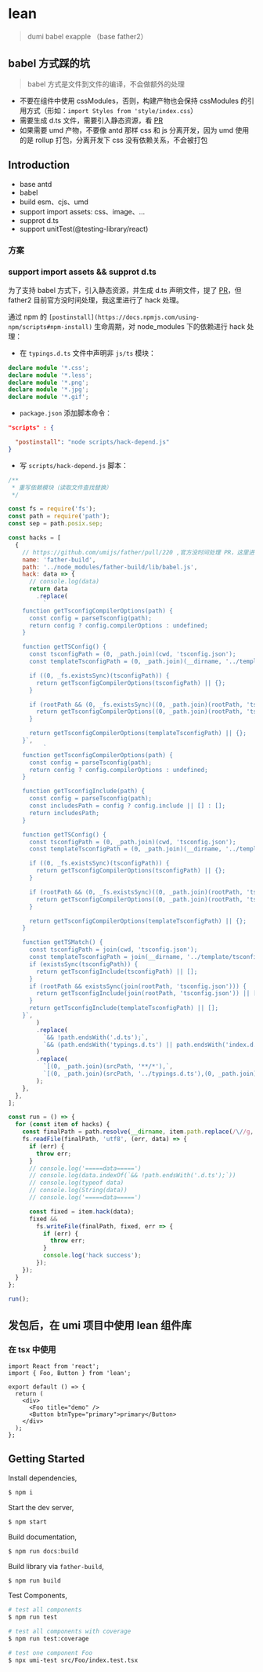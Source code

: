 # lean

> dumi babel exapple （base father2）

## babel 方式踩的坑

> babel 方式是文件到文件的编译，不会做额外的处理

- 不要在组件中使用 cssModules，否则，构建产物也会保持 cssModules 的引用方式（形如：`import Styles from 'style/index.css`）
- 需要生成 d.ts 文件，需要引入静态资源，看 [PR](https://github.com/umijs/father/pull/220)
- 如果需要 umd 产物，不要像 antd 那样 css 和 js 分离开发，因为 umd 使用的是 rollup 打包，分离开发下 css 没有依赖关系，不会被打包

## Introduction

- base antd
- babel
- build esm、cjs、umd
- support import assets: css、image、...
- supprot d.ts
- support unitTest(@testing-library/react)

### 方案

### support import assets && supprot d.ts

为了支持 babel 方式下，引入静态资源，并生成 d.ts 声明文件，提了 [PR](https://github.com/umijs/father/pull/220)，但 father2 目前官方没时间处理，我这里进行了 hack 处理。

通过 npm 的 `[postinstall](https://docs.npmjs.com/using-npm/scripts#npm-install)` 生命周期，对 node_modules 下的依赖进行 hack 处理：

- 在 `typings.d.ts` 文件中声明非 `js/ts` 模块：

```ts
declare module '*.css';
declare module '*.less';
declare module '*.png';
declare module '*.jpg';
declare module '*.gif';
```

- `package.json` 添加脚本命令：

```json
"scripts" : {

  "postinstall": "node scripts/hack-depend.js"
}
```

- 写 `scripts/hack-depend.js` 脚本：

```js
/**
 * 重写依赖模块（读取文件查找替换）
 */

const fs = require('fs');
const path = require('path');
const sep = path.posix.sep;

const hacks = [
  {
    // https://github.com/umijs/father/pull/220 ,官方没时间处理 PR，这里进行 hack 处理
    name: 'father-build',
    path: '../node_modules/father-build/lib/babel.js',
    hack: data => {
      // console.log(data)
      return data
        .replace(
          `
    function getTsconfigCompilerOptions(path) {
      const config = parseTsconfig(path);
      return config ? config.compilerOptions : undefined;
    }

    function getTSConfig() {
      const tsconfigPath = (0, _path.join)(cwd, 'tsconfig.json');
      const templateTsconfigPath = (0, _path.join)(__dirname, '../template/tsconfig.json');

      if ((0, _fs.existsSync)(tsconfigPath)) {
        return getTsconfigCompilerOptions(tsconfigPath) || {};
      }

      if (rootPath && (0, _fs.existsSync)((0, _path.join)(rootPath, 'tsconfig.json'))) {
        return getTsconfigCompilerOptions((0, _path.join)(rootPath, 'tsconfig.json')) || {};
      }

      return getTsconfigCompilerOptions(templateTsconfigPath) || {};
    }`,
          `
    function getTsconfigCompilerOptions(path) {
      const config = parseTsconfig(path);
      return config ? config.compilerOptions : undefined;
    }

    function getTsconfigInclude(path) {
      const config = parseTsconfig(path);
      const includesPath = config ? config.include || [] : [];
      return includesPath;
    }

    function getTSConfig() {
      const tsconfigPath = (0, _path.join)(cwd, 'tsconfig.json');
      const templateTsconfigPath = (0, _path.join)(__dirname, '../template/tsconfig.json');

      if ((0, _fs.existsSync)(tsconfigPath)) {
        return getTsconfigCompilerOptions(tsconfigPath) || {};
      }

      if (rootPath && (0, _fs.existsSync)((0, _path.join)(rootPath, 'tsconfig.json'))) {
        return getTsconfigCompilerOptions((0, _path.join)(rootPath, 'tsconfig.json')) || {};
      }

      return getTsconfigCompilerOptions(templateTsconfigPath) || {};
    }

    function getTSMatch() {
      const tsconfigPath = join(cwd, 'tsconfig.json');
      const templateTsconfigPath = join(__dirname, '../template/tsconfig.json');
      if (existsSync(tsconfigPath)) {
        return getTsconfigInclude(tsconfigPath) || [];
      }
      if (rootPath && existsSync(join(rootPath, 'tsconfig.json'))) {
        return getTsconfigInclude(join(rootPath, 'tsconfig.json')) || [];
      }
      return getTsconfigInclude(templateTsconfigPath) || [];
    }`,
        )
        .replace(
          `&& !path.endsWith('.d.ts');`,
          `&& (path.endsWith('typings.d.ts') || path.endsWith('index.d.ts') || !path.endsWith('.d.ts'));`,
        )
        .replace(
          `[(0, _path.join)(srcPath, '**/*'),`,
          `[(0, _path.join)(srcPath, '../typings.d.ts'),(0, _path.join)(srcPath, '../index.d.ts'),(0, _path.join)(srcPath, '../typings/index.d.ts'),(0, _path.join)(srcPath, '**/*'),`,
        );
    },
  },
];

const run = () => {
  for (const item of hacks) {
    const finalPath = path.resolve(__dirname, item.path.replace(/\//g, sep));
    fs.readFile(finalPath, 'utf8', (err, data) => {
      if (err) {
        throw err;
      }
      // console.log('=====data=====')
      // console.log(data.indexOf(`&& !path.endsWith('.d.ts');`))
      // console.log(typeof data)
      // console.log(String(data))
      // console.log('=====data=====')

      const fixed = item.hack(data);
      fixed &&
        fs.writeFile(finalPath, fixed, err => {
          if (err) {
            throw err;
          }
          console.log('hack success');
        });
    });
  }
};

run();
```

## 发包后，在 umi 项目中使用 lean 组件库

### 在 tsx 中使用

```tsx
import React from 'react';
import { Foo, Button } from 'lean';

export default () => {
  return (
    <div>
      <Foo title="demo" />
      <Button btnType="primary">primary</Button>
    </div>
  );
};
```

## Getting Started

Install dependencies,

```bash
$ npm i
```

Start the dev server,

```bash
$ npm start
```

Build documentation,

```bash
$ npm run docs:build
```

Build library via `father-build`,

```bash
$ npm run build
```

Test Components,

```bash
# test all components
$ npm run test
```

```bash
# test all components with coverage
$ npm run test:coverage
```

```bash
# test one component Foo
$ npx umi-test src/Foo/index.test.tsx
```
